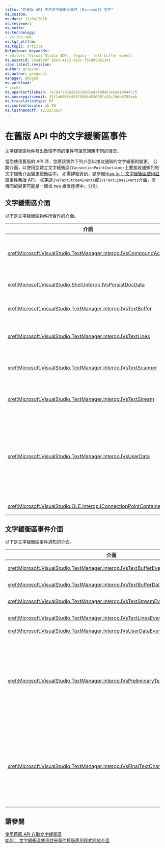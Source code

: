 ```yaml
---
title: "在舊版 API 中的文字緩衝區事件 |Microsoft 文件"
ms.custom: 
ms.date: 11/04/2016
ms.reviewer: 
ms.suite: 
ms.technology:
- vs-ide-sdk
ms.tgt_pltfrm: 
ms.topic: article
helpviewer_keywords:
- editors [Visual Studio SDK], legacy - text buffer events
ms.assetid: 9be49e9f-1864-41c2-8a3c-f66895881341
caps.latest.revision: 
author: gregvanl
ms.author: gregvanl
manager: ghogen
ms.workload:
- vssdk
ms.openlocfilehash: 7e7847cdca2065cadd6adaf0d4b3e6ea10444725
ms.sourcegitcommit: 32f1a690fc445f9586d53698fc82c7debd784eeb
ms.translationtype: MT
ms.contentlocale: zh-TW
ms.lasthandoff: 12/22/2017
---
```

# <a name="text-buffer-events-in-the-legacy-api"></a>在舊版 API 中的文字緩衝區事件
文字緩衝區物件發出數個不同的事件可讓您回應不同的情況。  
  
 當您使用舊版的 API 時，您應該實作下列介面以接收通知的文字緩衝的變更。 公開介面，以使用您建立文字緩衝區`IConnectionPointContainer`上要接收通知列的文字緩衝介面變更緩衝區中。 如需詳細資訊，請參閱[How to： 文字緩衝區使用註冊事件舊版 API](../extensibility/how-to-register-for-text-buffer-events-with-the-legacy-api.md)。 如果是`IVsTextStreamEvents`或`IVsTextLinesEvents`介面，會傳回的變更可能是一個或 two 維度座標中，分別。  
  
## <a name="text-buffer-interfaces"></a>文字緩衝區介面  
 以下是文字緩衝區物件所實作的介面。  
  
|介面|描述|  
|---------------|-----------------|  
|<xref:Microsoft.VisualStudio.TextManager.Interop.IVsCompoundAction>|讓您建立複合的動作 （也就是動作會分組在單一復原/取消復原單位）。|  
|<xref:Microsoft.VisualStudio.Shell.Interop.IVsPersistDocData>|可讓文字緩衝區所管理的文件資料的持續性。|  
|<xref:Microsoft.VisualStudio.TextManager.Interop.IVsTextBuffer>|提供基本的服務。許多用戶端使用。|  
|<xref:Microsoft.VisualStudio.TextManager.Interop.IVsTextLines>|提供讀取和寫入功能使用二維座標。 繼承自 `IVsTextBuffer`。|  
|<xref:Microsoft.VisualStudio.TextManager.Interop.IVsTextScanner>|提供快速、 在緩衝區中的文字資料流為導向的循序存取。|  
|<xref:Microsoft.VisualStudio.TextManager.Interop.IVsTextStream>|提供讀取和寫入使用一維座標的功能。 繼承自 `IVsTextBuffer`。|  
|<xref:Microsoft.VisualStudio.TextManager.Interop.IVsUserData>|提供存取的屬性泛型集合。 名稱或 moniker 時，緩衝區的最重要的屬性。 您可以儲存在緩衝區中，使用此介面的隨機資料，建立 GUID，並使用它做為索引鍵。|  
|<xref:Microsoft.VisualStudio.OLE.Interop.IConnectionPointContainer>|支援的連接點事件。|  
  
## <a name="text-buffer-event-interfaces"></a>文字緩衝區事件介面  
 以下是文字緩衝區事件通知的介面。  
  
|介面|描述|  
|---------------|-----------------|  
|<xref:Microsoft.VisualStudio.TextManager.Interop.IVsTextBufferEvents>|新語言服務相關聯的文字緩衝區時，通知用戶端。|  
|<xref:Microsoft.VisualStudio.TextManager.Interop.IVsTextBufferDataEvents>|初始化文字緩衝區時，變更文字緩衝區中的資料時，通知用戶端。|  
|<xref:Microsoft.VisualStudio.TextManager.Interop.IVsTextStreamEvents>|通知用戶端的基礎文字緩衝區一維座標中的變更。|  
|<xref:Microsoft.VisualStudio.TextManager.Interop.IVsTextLinesEvents>|通知用戶端的基礎文字緩衝區二維座標中的變更。|  
|<xref:Microsoft.VisualStudio.TextManager.Interop.IVsUserDataEvents>|通知用戶端的使用者資料的變更。|  
|<xref:Microsoft.VisualStudio.TextManager.Interop.IVsPreliminaryTextChangeCommitEvents>|通知用戶端的最後一個認可手勢來觸發事件，並提供文字已變更的範圍。 `IVsPreliminaryTextChangeCommitEvents`介面不會引發以回應復原或取消復原命令。 針對已復原管理員的緩衝區只引發事件。 `IVsPreliminaryTextChangeCommitEvents`引發之前其他事件，例如美化，若要確定其他事件認可變更之前不要變更文字。 VSPackage 必須監視 `IVsPreliminaryTextChangeCommitEvents`介面或`IVsFinalTextChangeCommitEvents`介面，但非兩者。|  
|<xref:Microsoft.VisualStudio.TextManager.Interop.IVsFinalTextChangeCommitEvents>|通知用戶端的最後一個認可手勢來觸發事件，並提供文字已變更的範圍。 `IVsFinalTextChangeCommitEvents`介面不會引發以回應復原或取消復原命令。 針對已復原管理員的緩衝區只引發事件。 `IVsFinalTextChangeCommitEvents`適用於只能由語言服務或其他擁有完整控制權編輯的物件。 VSPackage 必須監視 `IVsPreliminaryTextChangeCommitEvents`介面或`IVsFinalTextChangeCommitEvents`介面，但非兩者。|  
  
## <a name="see-also"></a>請參閱  
 [使用舊版 API 存取文字緩衝區](../extensibility/accessing-the-text-buffer-by-using-the-legacy-api.md)   
 [如何： 文字緩衝區使用註冊事件舊版應用程式開發介面](../extensibility/how-to-register-for-text-buffer-events-with-the-legacy-api.md)